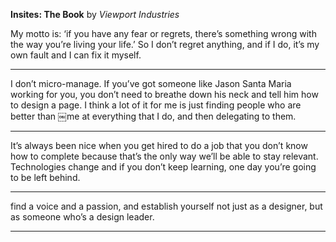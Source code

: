 **Insites: The Book** by *Viewport Industries*

My motto is: ‘if you have any fear or regrets, there’s something wrong with the way you’re living your life.’ So I don’t regret anything, and if I do, it’s my own fault and I can fix it myself.

---

I don’t micro-manage. If you’ve got someone like Jason Santa Maria working for you, you don’t need to breathe down his neck and tell him how to design a page. I think a lot of it for me is just finding people who are better than ￼me at everything that I do, and then delegating to them.

---

It’s always been nice when you get hired to do a job that you don’t know how to complete because that’s the only way we’ll be able to stay relevant. Technologies change and if you don’t keep learning, one day you’re going to be left behind.

---

find a voice and a passion, and establish yourself not just as a designer, but as someone who’s a design leader.

---

